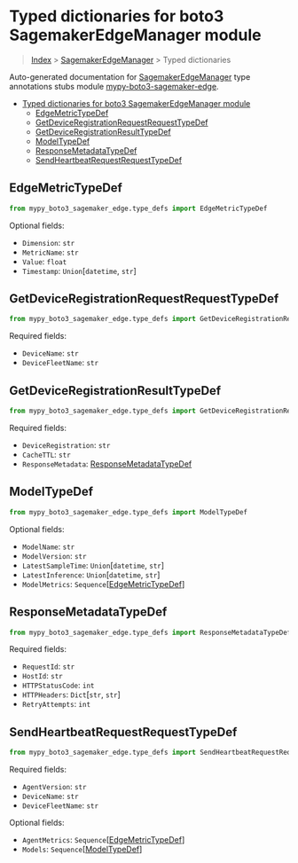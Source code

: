 <a id="typed-dictionaries-for-boto3-sagemakeredgemanager-module"></a>

# Typed dictionaries for boto3 SagemakerEdgeManager module

> [Index](../README.md) > [SagemakerEdgeManager](./README.md) > Typed
> dictionaries

Auto-generated documentation for
[SagemakerEdgeManager](https://boto3.amazonaws.com/v1/documentation/api/latest/reference/services/sagemaker-edge.html#SagemakerEdgeManager)
type annotations stubs module
[mypy-boto3-sagemaker-edge](https://pypi.org/project/mypy-boto3-sagemaker-edge/).

- [Typed dictionaries for boto3 SagemakerEdgeManager module](#typed-dictionaries-for-boto3-sagemakeredgemanager-module)
  - [EdgeMetricTypeDef](#edgemetrictypedef)
  - [GetDeviceRegistrationRequestRequestTypeDef](#getdeviceregistrationrequestrequesttypedef)
  - [GetDeviceRegistrationResultTypeDef](#getdeviceregistrationresulttypedef)
  - [ModelTypeDef](#modeltypedef)
  - [ResponseMetadataTypeDef](#responsemetadatatypedef)
  - [SendHeartbeatRequestRequestTypeDef](#sendheartbeatrequestrequesttypedef)

<a id="edgemetrictypedef"></a>

## EdgeMetricTypeDef

```python
from mypy_boto3_sagemaker_edge.type_defs import EdgeMetricTypeDef
```

Optional fields:

- `Dimension`: `str`
- `MetricName`: `str`
- `Value`: `float`
- `Timestamp`: `Union`\[`datetime`, `str`\]

<a id="getdeviceregistrationrequestrequesttypedef"></a>

## GetDeviceRegistrationRequestRequestTypeDef

```python
from mypy_boto3_sagemaker_edge.type_defs import GetDeviceRegistrationRequestRequestTypeDef
```

Required fields:

- `DeviceName`: `str`
- `DeviceFleetName`: `str`

<a id="getdeviceregistrationresulttypedef"></a>

## GetDeviceRegistrationResultTypeDef

```python
from mypy_boto3_sagemaker_edge.type_defs import GetDeviceRegistrationResultTypeDef
```

Required fields:

- `DeviceRegistration`: `str`
- `CacheTTL`: `str`
- `ResponseMetadata`:
  [ResponseMetadataTypeDef](./type_defs.md#responsemetadatatypedef)

<a id="modeltypedef"></a>

## ModelTypeDef

```python
from mypy_boto3_sagemaker_edge.type_defs import ModelTypeDef
```

Optional fields:

- `ModelName`: `str`
- `ModelVersion`: `str`
- `LatestSampleTime`: `Union`\[`datetime`, `str`\]
- `LatestInference`: `Union`\[`datetime`, `str`\]
- `ModelMetrics`:
  `Sequence`\[[EdgeMetricTypeDef](./type_defs.md#edgemetrictypedef)\]

<a id="responsemetadatatypedef"></a>

## ResponseMetadataTypeDef

```python
from mypy_boto3_sagemaker_edge.type_defs import ResponseMetadataTypeDef
```

Required fields:

- `RequestId`: `str`
- `HostId`: `str`
- `HTTPStatusCode`: `int`
- `HTTPHeaders`: `Dict`\[`str`, `str`\]
- `RetryAttempts`: `int`

<a id="sendheartbeatrequestrequesttypedef"></a>

## SendHeartbeatRequestRequestTypeDef

```python
from mypy_boto3_sagemaker_edge.type_defs import SendHeartbeatRequestRequestTypeDef
```

Required fields:

- `AgentVersion`: `str`
- `DeviceName`: `str`
- `DeviceFleetName`: `str`

Optional fields:

- `AgentMetrics`:
  `Sequence`\[[EdgeMetricTypeDef](./type_defs.md#edgemetrictypedef)\]
- `Models`: `Sequence`\[[ModelTypeDef](./type_defs.md#modeltypedef)\]
